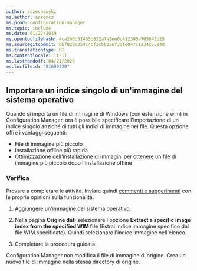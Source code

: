 ```yaml
---
author: aczechowski
ms.author: aaroncz
ms.prod: configuration-manager
ms.topic: include
ms.date: 01/22/2019
ms.openlocfilehash: 4ca2b0d51465b832a7a3ee0c412300a705643b25
ms.sourcegitcommit: bbf820c35414bf2cba356f30fe047c1a34c5384d
ms.translationtype: HT
ms.contentlocale: it-IT
ms.lasthandoff: 04/21/2020
ms.locfileid: "81699329"
---
```

## <a name="import-a-single-index-of-an-os-image"></a><a name="bkmk_index"></a> Importare un indice singolo di un'immagine del sistema operativo
<!--3719699-->

Quando si importa un file di immagine di Windows (con estensione wim) in Configuration Manager, ora è possibile specificare l'importazione di un indice singolo anziché di tutti gli indici di immagine nel file. Questa opzione offre i vantaggi seguenti:

- File di immagine più piccolo  
- Installazione offline più rapida  
- [Ottimizzazione dell'installazione di immagini](#bkmk_resetbase) per ottenere un file di immagine più piccolo dopo l'installazione offline  


### <a name="try-it-out"></a>Verifica

Provare a completare le attività. Inviare quindi [commenti e suggerimenti](../../../../understand/find-help.md#product-feedback) con le proprie opinioni sulla funzionalità.

1. [Aggiungere un'immagine del sistema operativo](../../../../../osd/get-started/manage-operating-system-images.md#BKMK_AddOSImages).  

2. Nella pagina **Origine dati** selezionare l'opzione **Extract a specific image index from the specified WIM file** (Estrai indice immagine specifico dal file WIM specificato). Quindi selezionare l'indice immagine nell'elenco.  

3. Completare la procedura guidata.

Configuration Manager non modifica il file di immagine di origine. Crea un nuovo file di immagine nella stessa directory di origine. 

